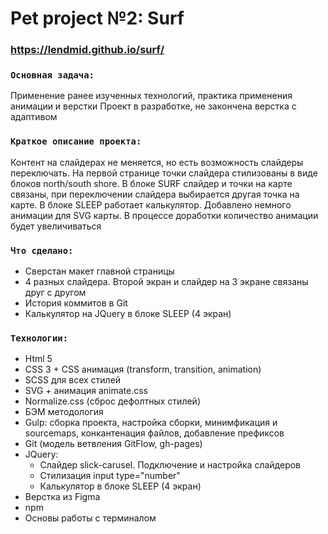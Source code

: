 # Pet project №2: Surf
### https://lendmid.github.io/surf/

### `Основная задача:`
Применение ранее изученных технологий, практика применения анимации и верстки
Проект в разработке, не закончена верстка с адаптивом
 
### `Краткое описание проекта:`
Контент на слайдерах не меняется, но есть возможность слайдеры переключать. На первой странице точки слайдера стилизованы в виде блоков north/south shore. В блоке SURF слайдер и точки на карте связаны, при переключении слайдера выбирается другая точка на карте. В блоке SLEEP работает калькулятор. Добавлено немного анимации для SVG карты. В процессе доработки количество анимации будет увеличиваться

### `Что сделано:`
- Сверстан макет главной страницы
- 4 разных слайдера. Второй экран и слайдер на 3 экране связаны друг с другом
- История коммитов в Git 
- Калькулятор на JQuery в блоке SLEEP (4 экран)

### `Технологии:`
- Html 5
- CSS 3 + CSS анимация (transform, transition, animation)
- SCSS для всех стилей 
- SVG + анимация animate.css
- Normalize.css (сброс дефолтных стилей)
- БЭМ методология 
- Gulp: сборка проекта, настройка сборки, минимфикация и sourcemaps, конкантенация файлов, добавление префиксов
- Git (модель ветвления GitFlow, gh-pages)
- JQuery:
  - Слайдер slick-carusel. Подключение и настройка слайдеров
  - Стилизация input type="number"
  - Калькулятор в блоке SLEEP (4 экран)
- Верстка из Figma
- npm
- Основы работы с терминалом
